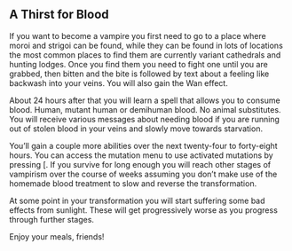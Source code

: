 ## A Thirst for Blood

If you want to become a vampire you first need to go to a place where moroi and strigoi can be found, while they can be found in lots of locations the most common places to find them are currently variant cathedrals and hunting lodges. Once you find them you need to fight one until you are grabbed, then bitten and the bite is followed by text about a feeling like backwash into your veins. You will also gain the Wan effect.

About 24 hours after that you will learn a spell that allows you to consume blood. Human, mutant human or demihuman blood. No animal substitutes. You will receive various messages about needing blood if you are running out of stolen blood in your veins and slowly move towards starvation.

You’ll gain a couple more abilities over the next twenty-four to forty-eight hours. You can access the mutation menu to use activated mutations by pressing [. If you survive for long enough you will reach other stages of vampirism over the course of weeks assuming you don’t make use of the homemade blood treatment to slow and reverse the transformation.

At some point in your transformation you will start suffering some bad effects from sunlight. These will get progressively worse as you progress through further stages.

Enjoy your meals, friends!